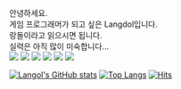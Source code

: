 안녕하세요.\
게임 프로그래머가 되고 싶은 Langdol입니다.\
랑돌이라고 읽으시면 됩니다.\
실력은 아직 많이 미숙합니다...\
<img src="https://img.shields.io/badge/C++-FF6D28?style=flat&logo=c%2B%2B&logoColor=white"/></a>
<img src="https://img.shields.io/badge/C-DC5F00?style=flat&logo=c&logoColor=white"/></a>
<img src="https://img.shields.io/badge/Java-00ABB3?style=flat&logo=Java&logoColor=white"/></a>
<img src="https://img.shields.io/badge/HTML5-DD5353?style=flat&logo=HTML5&logoColor=white"/></a>
<img src="https://img.shields.io/badge/CSS3-B73E3E?style=flat&logo=CSS3&logoColor=white"/></a>
<img src="https://img.shields.io/badge/-Java-344CB7?style=flat-plastic&logo=Java&logoColor=white"/></a>

<!--
**langdol/langdol** is a ✨ _special_ ✨ repository because its `README.md` (this file) appears on your GitHub profile.

Here are some ideas to get you started:

- 🔭 I’m currently working on ...
- 🌱 I’m currently learning ...
- 👯 I’m looking to collaborate on ...
- 🤔 I’m looking for help with ...
- 💬 Ask me about ...
- 📫 How to reach me: ...
- 😄 Pronouns: ...
- ⚡ Fun fact: ...
-->
[![Langol's GitHub stats](https://github-readme-stats.vercel.app/api?username=Langdol&count_private=true&show_icons=true&theme=tokyonight)](https://github.com/anuraghazra/github-readme-stats)
[![Top Langs](https://github-readme-stats.vercel.app/api/top-langs/?username=Langdol&layout=compact)](https://github.com/Langdol/github-readme-stats)
[![Hits](https://hits.seeyoufarm.com/api/count/incr/badge.svg?url=https%3A%2F%2Fgithub.com%2Flangdol&count_bg=%2350DE75&title_bg=%23BA0000&icon=&icon_color=%23E7E7E7&title=hits&edge_flat=false)](https://hits.seeyoufarm.com)
